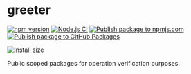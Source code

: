 # greeter

[![npm version](https://badge.fury.io/js/@msn088%2Fgreeter.svg?icon=si%3Anpm)](https://badge.fury.io/js/@msn088%2Fgreeter)
[![Node.js CI](https://github.com/F88/greeter/actions/workflows/nodejs-ci.yml/badge.svg)](https://github.com/F88/greeter/actions/workflows/nodejs-ci.yml)
[![Publish package to npmjs.com](https://github.com/F88/greeter/actions/workflows/npm-publish-to-npmjs.yml/badge.svg?branch=main)](https://github.com/F88/greeter/actions/workflows/npm-publish-to-npmjs.yml)
[![Publish package to GitHub Packages](https://github.com/F88/greeter/actions/workflows/npm-publish-to-github-packages.yml/badge.svg)](https://github.com/F88/greeter/actions/workflows/npm-publish-to-github-packages.yml)

[![install size](https://packagephobia.com/badge?p=@msn088/greeter)](https://packagephobia.com/result?p=@msn088/greeter)


Public scoped packages for operation verification purposes.
